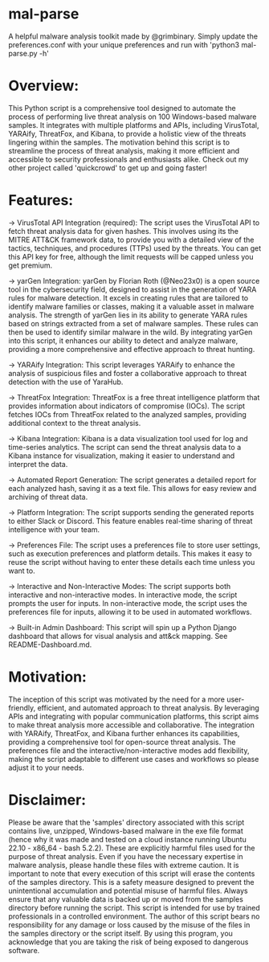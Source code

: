 # mal-parse
A helpful malware analysis toolkit made by @grimbinary. Simply update the preferences.conf with your unique preferences and run with 'python3 mal-parse.py -h'

# Overview: 
This Python script is a comprehensive tool designed to automate the process of performing live threat analysis on 100 Windows-based malware samples. It integrates with multiple platforms and APIs, including VirusTotal, YARAify, ThreatFox, and Kibana, to provide a holistic view of the threats lingering within the samples. The motivation behind this script is to streamline the process of threat analysis, making it more efficient and accessible to security professionals and enthusiasts alike. Check out my other project called 'quickcrowd' to get up and going faster!

# Features:
-> VirusTotal API Integration (required): The script uses the VirusTotal API to fetch threat analysis data for given hashes. This involves using its the MITRE ATT&CK framework data, to provide you with a detailed view of the tactics, techniques, and procedures (TTPs) used by the threats. You can get this API key for free, although the limit requests will be capped unless you get premium. 

-> yarGen Integration: yarGen by Florian Roth (@Neo23x0) is a open source tool in the cybersecurity field, designed to assist in the generation of YARA rules for malware detection. It excels in creating rules that are tailored to identify malware families or classes, making it a valuable asset in malware analysis. The strength of yarGen lies in its ability to generate YARA rules based on strings extracted from a set of malware samples. These rules can then be used to identify similar malware in the wild. By integrating yarGen into this script, it enhances our ability to detect and analyze malware, providing a more comprehensive and effective approach to threat hunting.

-> YARAify Integration: This script leverages YARAify to enhance the analysis of suspicious files and foster a collaborative approach to threat detection with the use of YaraHub.

-> ThreatFox Integration: ThreatFox is a free threat intelligence platform that provides information about indicators of compromise (IOCs). The script fetches IOCs from ThreatFox related to the analyzed samples, providing additional context to the threat analysis.

-> Kibana Integration: Kibana is a data visualization tool used for log and time-series analytics. The script can send the threat analysis data to a Kibana instance for visualization, making it easier to understand and interpret the data.

-> Automated Report Generation: The script generates a detailed report for each analyzed hash, saving it as a text file. This allows for easy review and archiving of threat data.

-> Platform Integration: The script supports sending the generated reports to either Slack or Discord. This feature enables real-time sharing of threat intelligence with your team.

-> Preferences File: The script uses a preferences file to store user settings, such as execution preferences and platform details. This makes it easy to reuse the script without having to enter these details each time unless you want to.

-> Interactive and Non-Interactive Modes: The script supports both interactive and non-interactive modes. In interactive mode, the script prompts the user for inputs. In non-interactive mode, the script uses the preferences file for inputs, allowing it to be used in automated workflows.

-> Built-in Admin Dashboard: This script will spin up a Python Django dashboard that allows for visual analysis and att&ck mapping. See README-Dashboard.md. 

# Motivation:
The inception of this script was motivated by the need for a more user-friendly, efficient, and automated approach to threat analysis. By leveraging APIs and integrating with popular communication platforms, this script aims to make threat analysis more accessible and collaborative. The integration with YARAify, ThreatFox, and Kibana further enhances its capabilities, providing a comprehensive tool for open-source threat analysis. The preferences file and the interactive/non-interactive modes add flexibility, making the script adaptable to different use cases and workflows so please adjust it to your needs. 

# Disclaimer:
Please be aware that the 'samples' directory associated with this script contains live, unzipped, Windows-based malware in the exe file format (hence why it was made and tested on a cloud instance running Ubuntu 22.10 - x86_64 - bash 5.2.2). These are explicitly harmful files used for the purpose of threat analysis. Even if you have the necessary expertise in malware analysis, please handle these files with extreme caution. It is important to note that every execution of this script will erase the contents of the samples directory. This is a safety measure designed to prevent the unintentional accumulation and potential misuse of harmful files. Always ensure that any valuable data is backed up or moved from the samples directory before running the script. This script is intended for use by trained professionals in a controlled environment. The author of this script bears no responsibility for any damage or loss caused by the misuse of the files in the samples directory or the script itself. By using this program, you acknowledge that you are taking the risk of being exposed to dangerous software.
